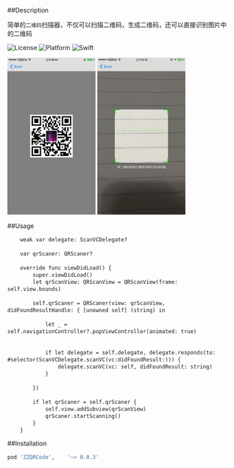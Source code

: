 ##Description

简单的`二维码`扫描器，不仅可以扫描二维码，生成二维码，还可以直接识别图片中的二维码

![License](https://img.shields.io/cocoapods/l/ImagePicker.svg?style=flat)
![Platform](https://img.shields.io/cocoapods/p/ImagePicker.svg?style=flat)
![Swift](https://img.shields.io/badge/%20in-swift%203.0-orange.svg)

<img src="https://github.com/zerozheng/ZZQRCode/blob/master/Resources/generate.png" alt="ZZQRCode" width=200/>
<img src="https://github.com/zerozheng/ZZQRCode/blob/master/Resources/scan.png" alt="ZZQRCode" width=200/>

##Usage
```
    weak var delegate: ScanVCDelegate?
    
    var qrScaner: QRScaner?
    
    override func viewDidLoad() {
        super.viewDidLoad()
        let qrScanView: QRScanView = QRScanView(frame: self.view.bounds)
        
        self.qrScaner = QRScaner(view: qrScanView, didFoundResultHandle: { [unowned self] (string) in
            
            let _ = self.navigationController?.popViewController(animated: true)

            
            if let delegate = self.delegate, delegate.responds(to: #selector(ScanVCDelegate.scanVC(vc:didFoundResult:))) {
                delegate.scanVC(vc: self, didFoundResult: string)
            }
            
        })
        
        if let qrScaner = self.qrScaner {
            self.view.addSubview(qrScanView)
            qrScaner.startScanning()
        }
    }
```

##Installation

```ruby
pod 'ZZQRCode',    '~> 0.0.3'
```



